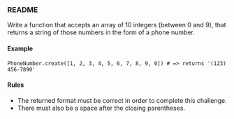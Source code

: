 ### README

Write a function that accepts an array of 10 integers (between 0 and 9), that returns a string of those numbers in the form of a phone number.

#### Example

`PhoneNumber.create([1, 2, 3, 4, 5, 6, 7, 8, 9, 0]) # => returns '(123) 456-7890'`

#### Rules

- The returned format must be correct in order to complete this challenge.
- There must also be a space after the closing parentheses.
